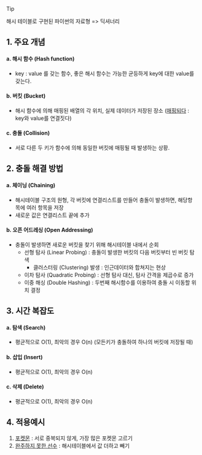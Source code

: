 > [!tip]
> 해시 테이블로 구현된 파이썬의 자료형 => 딕셔너리

## 1. 주요 개념
#### a. 해시 함수 (Hash function)
  - key : value 를 갖는 함수, 좋은 해시 함수는 가능한 균등하게 key에 대한 value를 갖는다.
#### b. 버킷 (Bucket)
  - 해시 함수에 의해 매핑된 배열의 각 위치, 실제 데이터가 저장된 장소 ([매핑되다](https://namu.wiki/w/%EB%A7%A4%ED%95%91#s-2) : key와 value를 연결짓다)
#### c. 충돌 (Collision)
  - 서로 다른 두 키가 함수에 의해 동일한 버킷에 매핑될 때 발생하는 상황.

## 2. 충돌 해결 방법
#### a. 체이닝 (Chaining)
  - 해시테이블 구조의 원형, 각 버킷에 연결리스트를 만들어 충돌이 발생하면, 해당항목에 여러 항목을 저장
  - 새로운 값은 연결리스트 끝에 추가
#### b. 오픈 어드레싱 (Open Addressing)
  - 충돌이 발생하면 새로운 버킷을 찾기 위해 해시테이블 내에서 순회
    - 선형 탐사 (Linear Probing) : 충돌이 발생한 버킷의 다음 버킷부터 빈 버킷 탐색
      - 클러스터링 (Clustering) 발생 : 인근데이터와 합쳐지는 현상
    - 이차 탐사 (Quadratic Probing) : 선형 탐사 대신, 탐사 간격을 제곱수로 증가
    - 이중 해싱 (Double Hashing) : 두번째 해시함수를 이용하여 충돌 시 이동할 위치 결정

## 3. 시간 복잡도
#### a. 탐색 (Search)
  - 평균적으로 O(1), 최악의 경우 O(n) (모든키가 충돌하여 하나의 버킷에 저장될 때)
#### b. 삽입 (Insert)
  - 평균적으로 O(1), 최악의 경우 O(n)
#### c. 삭제 (Delete)
  - 평균적으로 O(1), 최악의 경우 O(n)

## 4. 적용예시
1. [포켓몬](https://github.com/jamm0316/programers-codingtest/blob/main/lv.1/%ED%95%B4%EC%8B%9C/pokemon.js) : 서로 중복되지 않게, 가장 많은 포켓몬 고르기
2. [완주하지 못한 선수](https://github.com/jamm0316/programers-codingtest/blob/main/lv.2/%ED%95%B4%EC%8B%9C/%EC%99%84%EC%A3%BC%ED%95%98%EC%A7%80%EB%AA%BB%ED%95%9C%EC%84%A0%EC%88%98/nogoalParticipant.js) : 해시테이블에서 값 더하고 빼기
